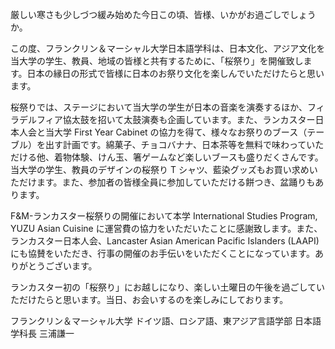 厳しい寒さも少しづつ緩み始めた今日この頃、皆様、いかがお過ごしでしょうか。

この度、フランクリン＆マーシャル大学日本語学科は、日本文化、アジア文化を当大学の学生、教員、地域の皆様と共有するために、「桜祭り」を開催致します。日本の縁日の形式で皆様に日本のお祭り文化を楽しんでいただけたらと思います。

桜祭りでは、ステージにおいて当大学の学生が日本の音楽を演奏するほか、フィラデルフィア協太鼓を招いて太鼓演奏も企画しています。また、ランカスター日本人会と当大学 First Year Cabinet の協力を得て、様々なお祭りのブース（テーブル）を出す計画です。綿菓子、チョコバナナ、日本茶等を無料で味わっていただける他、着物体験、けん玉、箸ゲームなど楽しいブースも盛りだくさんです。当大学の学生、教員のデザインの桜祭り T シャツ、藍染グッズもお買い求めいただけます。また、参加者の皆様全員に参加していただける餅つき、盆踊りもあります。

F&M-ランカスター桜祭りの開催において本学 International Studies Program, YUZU Asian Cuisine に運営費の協力をいただいたことに感謝致します。また、ランカスター日本人会、Lancaster Asian American Pacific Islanders (LAAPI) にも協賛をいただき、行事の開催のお手伝いをいただくことになっています。ありがとうございます。

ランカスター初の「桜祭り」にお越しになり、楽しい土曜日の午後を過ごしていただけたらと思います。当日、お会いするのを楽しみにしております。

フランクリン＆マーシャル大学
ドイツ語、ロシア語、東アジア言語学部
日本語学科長
三浦謙一
